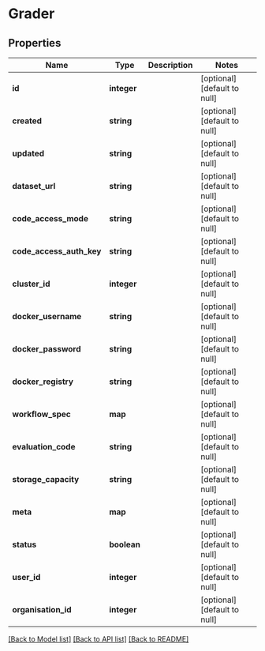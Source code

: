 # Grader

## Properties
Name | Type | Description | Notes
------------ | ------------- | ------------- | -------------
**id** | **integer** |  | [optional] [default to null]
**created** | **string** |  | [optional] [default to null]
**updated** | **string** |  | [optional] [default to null]
**dataset_url** | **string** |  | [optional] [default to null]
**code_access_mode** | **string** |  | [optional] [default to null]
**code_access_auth_key** | **string** |  | [optional] [default to null]
**cluster_id** | **integer** |  | [optional] [default to null]
**docker_username** | **string** |  | [optional] [default to null]
**docker_password** | **string** |  | [optional] [default to null]
**docker_registry** | **string** |  | [optional] [default to null]
**workflow_spec** | **map** |  | [optional] [default to null]
**evaluation_code** | **string** |  | [optional] [default to null]
**storage_capacity** | **string** |  | [optional] [default to null]
**meta** | **map** |  | [optional] [default to null]
**status** | **boolean** |  | [optional] [default to null]
**user_id** | **integer** |  | [optional] [default to null]
**organisation_id** | **integer** |  | [optional] [default to null]

[[Back to Model list]](../README.md#documentation-for-models) [[Back to API list]](../README.md#documentation-for-api-endpoints) [[Back to README]](../README.md)


